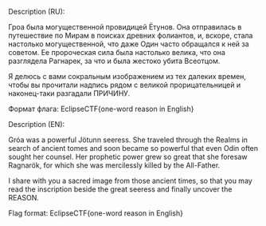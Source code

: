 Description (RU):

Гроа была могущественной провидицей Ётунов. Она отправилась в путешествие по Мирам в поисках древних фолиантов, и, вскоре, стала настолько могущественной, что даже Один часто обращался к ней за советом. Ее пророческая сила была настолько велика, что она разглядела Рагнарек, за что и была жестоко убита Всеотцом.

Я делюсь с вами сокральным изображением из тех далеких времен, чтобы вы прочитали надпись рядом с великой прорицательницей и наконец-таки разгадали ПРИЧИНУ.

Формат флага: EclipseCTF{one-word reason in English}

Description (EN):

Gróa was a powerful Jötunn seeress. She traveled through the Realms in search of ancient tomes and soon became so powerful that even Odin often sought her counsel. Her prophetic power grew so great that she foresaw Ragnarök, for which she was mercilessly killed by the All-Father.

I share with you a sacred image from those ancient times, so that you may read the inscription beside the great seeress and finally uncover the REASON.

Flag format: EclipseCTF{one-word reason in English}
